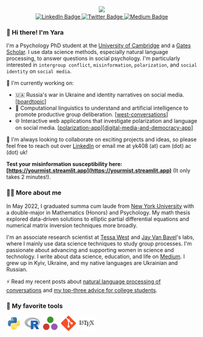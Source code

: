 
<div id="header" align="center">
  <img src="https://media.giphy.com/media/NgurY1o4z080Jfoyzw/giphy.gif" width="140"/>
</div>

<div id="badges" align="center">
  <a href="https://www.linkedin.com/in/yaroslava-kyrychenko/">
    <img src="https://img.shields.io/badge/LinkedIn-blue?style=for-the-badge&logo=linkedin&logoColor=white" alt="LinkedIn Badge"/>
  </a>
  <a href="https://twitter.com/YaraKyrychenko">
    <img src="https://img.shields.io/badge/Twitter-blue?style=for-the-badge&logo=twitter&logoColor=white" alt="Twitter Badge"/>
  </a>
  <a href="https://medium.com/@k.yara">
    <img src="https://img.shields.io/badge/Medium-12100E?style=for-the-badge&logo=medium&logoColor=white" alt="Medium Badge"/>
  </a>
</div>

### 👋 Hi there! I'm Yara

I'm a Psychology PhD student at the [University of Cambridge](https://www.cam.ac.uk) and a [Gates Scholar](https://www.gatescambridge.org). I use data science methods, especially natural language processing, to answer questions in social psychology. I'm particularly interested in `intergroup conflict`, `misinformation`, `polarization`, and `social identity` on `social media`. 

🔭 I'm currently working on:
- 🇺🇦 Russia's war in Ukraine and identity narratives on social media. [[boardtopic](https://github.com/yarakyrychenko/boardtopic)]
- 💬 Computational linguistics to understand and artificial intelligence to promote productive group deliberation. [[west-conversations](https://github.com/yarakyrychenko/west-conversations)]
- 🌐 Interactive web applications that investigate polarization and language on social media. [[polarization-app](https://yarakyrychenko-polarization-app-app-jwvg7c.streamlitapp.com)][[digital-media-and-democracy-app](https://media-and-dem.streamlit.app)] 

👯 I'm always looking to collaborate on exciting projects and ideas, so please feel free to reach out over [LinkedIn](https://www.linkedin.com/in/yaroslava-kyrychenko/) or email me at yk408 (at) cam (dot) ac (dot) uk!

**Test your misinformation susceptibility here: [https://yourmist.streamlit.app](https://yourmist.streamlit.app)** (It only takes 2 minutes!).

### 👩‍💻 More about me

In May 2022, I graduated summa cum laude from [New York University](https://www.nyu.edu) with a double-major in Mathematics (Honors) and Psychology. My math thesis explored data-driven solutions to elliptic partial differential equations and numerical matrix inversion techniques more broadly. 

I'm an associate research scientist at [Tessa West](https://tessawestlab.hosting.nyu.edu) and [Jay Van Bavel](https://www.jayvanbavel.com/lab)'s labs, where I mainly use data science techniques to study group processes. I'm passionate about advancing and supporting women in science and technology. I write about data science, education, and life on [Medium](https://medium.com/@k.yara). I grew up in Kyiv, Ukraine, and my native languages are Ukrainian and Russian. 

⚡ Read my recent posts about [natural language processing of conversations](https://medium.com/nyu-ds-review/how-to-do-natural-language-processing-of-conversations-in-python-with-convokit-b95b700b8256) and [my top-three advice for college students](https://medium.com/@k.yara/i-graduated-nyu-22-here-are-the-3-things-i-wish-someone-told-me-my-freshman-week-1b1d7207a598).

### 🧰 My favorite tools 
<div id="tools">
  <img src="https://github.com/devicons/devicon/blob/master/icons/python/python-original.svg" title="Python" alt="Python" width="40" height="40"/>&nbsp;
  <img src="https://github.com/devicons/devicon/blob/master/icons/r/r-original.svg" title="R" alt="R" width="40" height="40"/>&nbsp;
  <img src="https://github.com/devicons/devicon/blob/master/icons/julia/julia-original.svg" title="Julia" alt="Julia" width="40" height="40"/>&nbsp;
  <img src="https://github.com/devicons/devicon/blob/master/icons/git/git-original.svg" title="Git" alt="Git" width="40" height="40"/>&nbsp;
  <img src="https://github.com/devicons/devicon/blob/master/icons/latex/latex-original.svg" title="Latex" alt="Latex" width="40" height="40"/>
</div>


<!--
**yarakyrychenko/yarakyrychenko** is a ✨ _special_ ✨ repository because its `README.md` (this file) appears on your GitHub profile.

Here are some ideas to get you started:

- 🔭 I’m currently working on ...
- 🌱 I’m currently learning ...
- 👯 I’m looking to collaborate on ...
- 🤔 I’m looking for help with ...
- 💬 Ask me about ...
- 📫 How to reach me: ...
- 😄 Pronouns: ...
- ⚡ Fun fact: ...
-->
